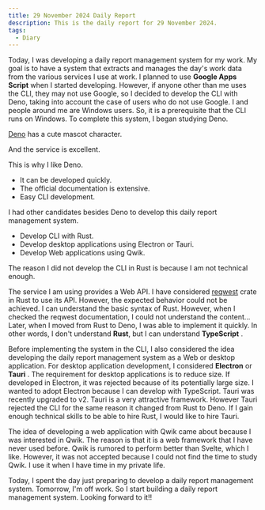 ```yaml
---
title: 29 November 2024 Daily Report
description: This is the daily report for 29 November 2024.
tags:
  - Diary
---
```


Today, I was developing a daily report management system for my work.
My goal is to have a system that extracts and manages the day's work data from the various services I use at work.
I planned to use **Google Apps Script** when I started developing.
However, if anyone other than me uses the CLI, they may not use Google, so I decided to develop the CLI with Deno, taking into account the case of users who do not use Google.
I and people around me are Windows users.
So, it is a prerequisite that the CLI runs on Windows.
To complete this system, I began studying Deno.

[Deno](https://deno.com) has a cute mascot character.

And the service is excellent.

This is why I like Deno.

- It can be developed quickly.
- The official documentation is extensive.
- Easy CLI development.

I had other candidates besides Deno to develop this daily report management system.

- Develop CLI with Rust.
- Develop desktop applications using Electron or Tauri.
- Develop Web applications using Qwik.

The reason I did not develop the CLI in Rust is because I am not technical enough.

The service I am using provides a Web API.
I have considered [reqwest](https://crates.io/crates/reqwest) crate in Rust to use its API.
However, the expected behavior could not be achieved.
I can understand the basic syntax of Rust.
However, when I checked the reqwest documentation, I could not understand the content...
Later, when I moved from Rust to Deno, I was able to implement it quickly.
In other words, I don't understand **Rust**, but I can understand **TypeScript** .

Before implementing the system in the CLI, I also considered the idea developing the daily report management system as a Web or desktop application.
For desktop application development, I considered **Electron** or **Tauri** .
The requirement for desktop applications is to reduce size.
If developed in Electron, it was rejected because of its potentially large size.
I wanted to adopt Electron because I can develop with TypeScript.
Tauri was recently upgraded to v2.
Tauri is a very attractive framework.
However Tauri rejected the CLI for the same reason it changed from Rust to Deno.
If I gain enough technical skills to be able to hire Rust, I would like to hire Tauri.

The idea of developing a web application with Qwik came about because I was interested in Qwik.
The reason is that it is a web framework that I have never used before.
Qwik is rumored to perform better than Svelte, which I like.
However, it was not accepted because I could not find the time to study Qwik.
I use it when I have time in my private life.

Today, I spent the day just preparing to develop a daily report management system.
Tomorrow, I'm off work.
So I start building a daily report management system.
Looking forward to it!!
